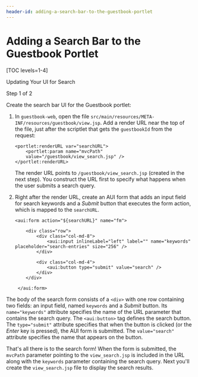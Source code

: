 ```yaml
---
header-id: adding-a-search-bar-to-the-guestbook-portlet
---
```


# Adding a Search Bar to the Guestbook Portlet

[TOC levels=1-4]

<div class="learn-path-step row">
    <p id="stepTitle">Updating Your UI for Search</p><p>Step 1 of 2</p>
</div>

Create the search bar UI for the Guestbook portlet:

1.  In `guestbook-web`, open the file 
    `src/main/resources/META-INF/resources/guestbook/view.jsp`. Add a 
    render URL near the top of the file, just after the scriptlet that gets the 
    `guestbookId` from the request:

    ```markup
    <portlet:renderURL var="searchURL">
        <portlet:param name="mvcPath" 
        value="/guestbook/view_search.jsp" />
    </portlet:renderURL>
    ```

    The render URL points to `/guestbook/view_search.jsp` (created in
    the next step). You construct the URL first to specify what
    happens when the user submits a search query. 

2.  Right after the render URL, create an AUI form that adds an input field for
    search keywords and a *Submit* button that executes the form action, which
    is mapped to the `searchURL`.

    ```markup
    <aui:form action="${searchURL}" name="fm">

        <div class="row">
            <div class="col-md-8">
                <aui:input inlineLabel="left" label="" name="keywords" placeholder="search-entries" size="256" />
            </div>

            <div class="col-md-4">
                <aui:button type="submit" value="search" />
            </div>
        </div>

     </aui:form>
     ```

The body of the search form consists of a `<div>` with one row containing
two fields: an input field, named `keywords` and a _Submit_ button. Its
`name="keywords"` attribute specifies the name of the URL parameter that
contains the search query. The `<aui:button>` tag defines the search button.
The `type="submit"` attribute specifies that when the button is clicked (or
the *Enter* key is pressed), the AUI form is submitted. The `value="search"`
attribute specifies the name that appears on the button. 

That's all there is to the search form! When the form is submitted, the
`mvcPath` parameter pointing to the `view_search.jsp` is included in the URL
along with the `keywords` parameter containing the search query. Next you'll
create the `view_search.jsp` file to display the search results. 
